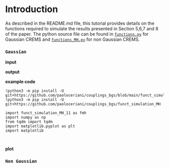 Introduction
============

As described in the README.md file, this tutorial provides details on the functions required to simulate the results presented in Section 5,6,7 and 8 of the paper. 
The python source file can be found in  [`functions.py`](https://github.com/paoloceriani/couplings_bgs/functions.py) for Gaussian CREMS and  [`functions_MH.py`](https://github.com/paoloceriani/couplings_bgs/functions_MH.py) for non Gaussian CREMS.

### `Gaussian`
**input**

**output**

**example code**
``` 
!python3 -m pip install -U git+https://github.com/paoloceriani/couplings_bgs/blob/main/funct_simulation.py
!python3 -m pip install -U git+https://github.com/paoloceriani/couplings_bgs/funct_simulation_MH

import funct_simulation_MH_11 as fmh
import numpy as np
from tqdm import tqdm
import matplotlib.pyplot as plt
import matplotlib



```
**plot**

### `Non Gaussian`
